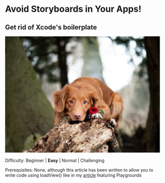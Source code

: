 # Avoid Storyboards in Your Apps!
## Get rid of Xcode's boilerplate

![Photo by Jamie Street on Unsplash](images/jamiestreetunsplash.jpg)


Difficulty: Beginner | **Easy** | Normal | Challenging

Prerequisites: None, although this article has been written to allow you to write code using loadView() like in my [article](https://medium.com/@stevenpcurtis.sc/write-clean-code-by-overriding-loadview-ac4f172163d0) featuring Playgrounds 
